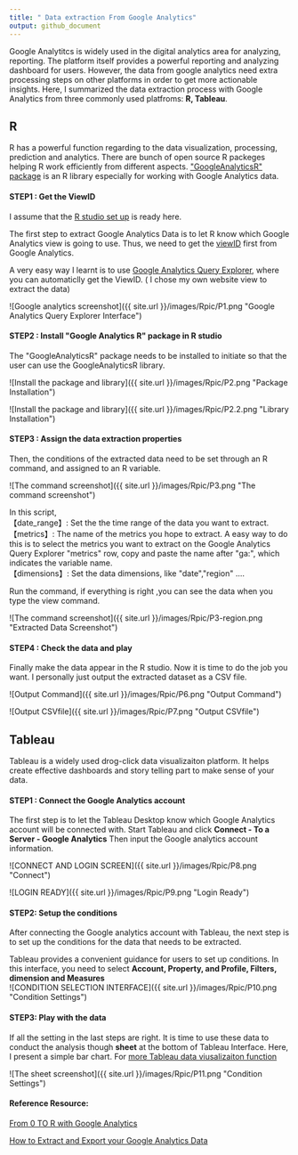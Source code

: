 ```yaml
---
title: " Data extraction From Google Analytics"
output: github_document
---
```


Google Analytitcs is widely used in the digital analytics area for analyzing, reporting. The platform itself provides a powerful reporting and analyzing dashboard for users. However, the data from google analytics need extra processing steps on other platforms in order to get more actionable insights. 
Here, I summarized the data extraction process with Google Analytics from three commonly used platfroms: **R, Tableau**.

## R 
R has a powerful function regarding to the data visualization, processing, prediction and analytics. There are bunch of open source R packeges helping R work efficiently from different aspects. ["GoogleAnalyticsR" package](http://code.markedmondson.me/googleAnalyticsR/index.html) is an R library especially for working with Google Analytics data.

#### STEP1 : Get the ViewID
I assume that the [R studio set up](https://www.rstudio.com/) is ready here. 

The first step to extract Google Analytics Data is to let R know which Google Analytics view is going to use. Thus, we need to get the [viewID](https://www.youtube.com/watch?v=x1MljgyLeRM) first from Google Analytics.

A very easy way I learnt is to use [Google Analytics Query Explorer](https://ga-dev-tools.appspot.com/query-explorer/), where you can automaticlly get the ViewID. ( I chose my own website view to extract the data)

![Google analytics screenshot]({{ site.url }}/images/Rpic/P1.png "Google Analytics Query Explorer Interface")

#### STEP2 : Install "Google Analytics R" package in R studio
The "GoogleAnalyticsR" package needs to be installed to initiate so that the user can use the GoogleAnalyticsR library.                          

![Install the package and library]({{ site.url }}/images/Rpic/P2.png "Package Installation")

![Install the package and library]({{ site.url }}/images/Rpic/P2.2.png "Library Installation")

#### STEP3 : Assign the data extraction properties       
Then, the conditions of the extracted data need to be set through an R command, and assigned to an R variable.

![The command screenshot]({{ site.url }}/images/Rpic/P3.png "The command screenshot")  
       

 In this script,         
 【date_range】: Set the the time range of the data you want to extract.                            
 【metrics】: The name of the metrics you hope to extract. A easy way to do this is to select the metrics you want to extract on the Google Analytics Query Explorer "metrics" row, copy and paste the name after "ga:", which indicates the variable name.                   
 【dimensions】: Set the data dimensions, like "date","region" ....              

 Run the command, if everything is right ,you can see the data when you type the view command.            

![The command screenshot]({{ site.url }}/images/Rpic/P3-region.png "Extracted Data Screenshot")    

#### STEP4 : Check the data and play

Finally make the data appear in the R studio. Now it is time to do the job you want. I personally just output the extracted dataset as a CSV file.            

![Output Command]({{ site.url }}/images/Rpic/P6.png "Output Command")    

      
![Output CSVfile]({{ site.url }}/images/Rpic/P7.png "Output CSVfile")    


           

## Tableau 
Tableau is a widely used drog-click data visualizaiton platform. It helps create effective dashboards and story telling part to make sense of your data.
            
#### STEP1 : Connect the Google Analytics account 
The first step is to let the Tableau Desktop know which Google Analytics account will be connected with. Start Tableau and click **Connect - To a Server - Google Analytics** Then input the Google analytics account information. 

![CONNECT AND LOGIN SCREEN]({{ site.url }}/images/Rpic/P8.png "Connect") 
           

![LOGIN READY]({{ site.url }}/images/Rpic/P9.png "Login Ready")    
          
#### STEP2: Setup the conditions        
After connecting the Google analytics account with Tableau, the next step is to set up the conditions for the data that needs to be extracted.

Tableau provides a convenient guidance for users to set up conditions. In this interface, you need to select **Account, Property, and Profile, Filters, dimension and Measures**        
![CONDITION SELECTION INTERFACE]({{ site.url }}/images/Rpic/P10.png "Condition Settings")    

#### STEP3: Play with the data
If all the setting in the last steps are right. It is time to use these data to conduct the analysis though **sheet** at the bottom of Tableau Interface. Here, I present a simple bar chart. For [more Tableau data viusalizaiton function](http://onlinehelp.tableau.com/current/pro/desktop/en-us/design_and_analyze.html)

![The sheet screenshot]({{ site.url }}/images/Rpic/P11.png "Condition Settings")



        

#### Reference Resource:           
[From 0 TO R with Google Analytics](http://analyticsdemystified.com/google-analytics/tutorial_pulling_google_analytics_data_with_r/)

[How to Extract and Export your Google Analytics Data](http://www.stateofdigital.com/exporting-google-analytics-data/)





